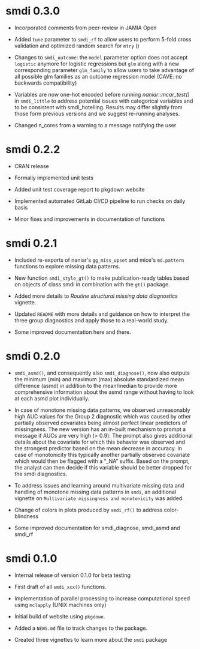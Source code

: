 # smdi 0.3.0

* Incorporated comments from peer-review in JAMIA Open

* Added `tune` parameter to `smdi_rf` to allow users to perform 5-fold cross validation and optimized random search for `mtry` ()

* Changes to `smdi_outcome`: the `model` parameter option does not accept `logistic` anymore for logistic regressions but `glm` along with a new corresponding parameter `glm_family` to allow users to take advantage of all possible glm families as an outcome regression model (CAVE: no backwards compatibility) 

* Variables are now one-hot encoded before running *naniar::mcar_test()* in `smdi_little` to address potential issues with categorical variables and to be consistent with smdi_hotelling. Results may differ slightly from those form previous versions and we suggest re-running analyses.

* Changed n_cores from a warning to a message notifying the user

# smdi 0.2.2

* CRAN release 

* Formally implemented unit tests

* Added unit test coverage report to pkgdown website

* Implemented automated GitLab CI/CD pipeline to run checks on daily basis

* Minor fixes and improvements in documentation of functions


# smdi 0.2.1

* Included re-exports of naniar's `gg_miss_upset` and mice's `md.pattern` functions to explore missing data patterns.

* New function `smdi_style_gt()` to make publication-ready tables based on objects of class smdi in combination with the `gt()` package.

* Added more details to *Routine structural missing data diagnostics* vignette.

* Updated `README` with more details and guidance on how to interpret the three group diagnostics and apply those to a real-world study.

* Some improved documentation here and there.

# smdi 0.2.0

* `smdi_asmd()`, and consequently also `smdi_diagnose()`, now also outputs the minimum (min) and maximum (max) absolute standardized mean difference (asmd) in addition to the mean/median to provide more comprehensive information about the asmd range without having to look at each asmd plot individually.

* In case of monotone missing data patterns, we observed unreasonably high AUC values for the Group 2 diagnostic which was caused by other partially observed covariates being almost perfect linear predictors of missingness. The new version has an in-built mechanism to prompt a message if AUCs are very high (> 0.9). The prompt also gives additional details about the covariate for which this behavior was observed and the strongest predictor based on the mean decrease in accuracy. In case of monotonicity this typically another partially observed covariate which would then be flagged with a “_NA” suffix. Based on the prompt, the analyst can then decide if this variable should be better dropped for the smdi diagnostics.

* To address issues and learning around multivariate missing data and handling of monotone missing data patterns in `smdi`, an additional vignette on `Multivariate missingness and monotonicity` was added.

* Change of colors in plots produced by `smdi_rf()` to address color-blindness

* Some improved documentation for smdi_diagnose, smdi_asmd and smdi_rf

# smdi 0.1.0

* Internal release of version 0.1.0 for beta testing

* First draft of all `smdi_xxx()` functions.

* Implementation of parallel processing to increase computational speed using `mclapply` (UNIX machines only)

* Initial build of website using `pkgdown`.

* Added a `NEWS.md` file to track changes to the package.

* Created three vignettes to learn more about the `smdi` package


